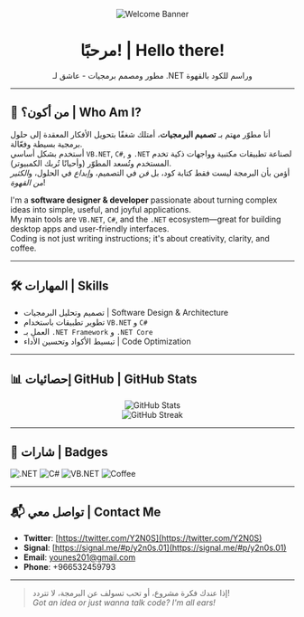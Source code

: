 <!-- صورة رأسية -->
<p align="center">
  <img src="https://raw.githubusercontent.com/y2n0s/y2n0s/main/banner.png" alt="Welcome Banner" />
</p>

<h1 align="center">مرحبًا! | Hello there!</h1>

<p align="center">مطور ومصمم برمجيات - عاشق لـ .NET وراسم للكود بالقهوة</p>

---

## 🧠 من أكون؟ | Who Am I?

أنا مطوّر مهتم بـ **تصميم البرمجيات**، أمتلك شغفًا بتحويل الأفكار المعقدة إلى حلول برمجية بسيطة وفعّالة.  
أستخدم بشكل أساسي `VB.NET`, `C#`, و `.NET` لصناعة تطبيقات مكتبية وواجهات ذكية تخدم المستخدم وتُسعد المطوّر (وأحيانًا تُربك الكمبيوتر).  
أؤمن بأن البرمجة ليست فقط كتابة كود، بل *فن* في التصميم، و*إبداع* في الحلول، و*الكثير من القهوة*!

I'm a **software designer & developer** passionate about turning complex ideas into simple, useful, and joyful applications.  
My main tools are `VB.NET`, `C#`, and the `.NET` ecosystem—great for building desktop apps and user-friendly interfaces.  
Coding is not just writing instructions; it's about creativity, clarity, and coffee.

---

## 🛠️ المهارات | Skills

- تصميم وتحليل البرمجيات | Software Design & Architecture  
- تطوير تطبيقات باستخدام `VB.NET` و `C#`  
- العمل بـ `.NET Framework` و `.NET Core`  
- تبسيط الأكواد وتحسين الأداء | Code Optimization  

---

## 📊 إحصائيات GitHub | GitHub Stats

<p align="center">
  <img src="https://github-readme-stats.vercel.app/api?username=y2n0s&show_icons=true&theme=radical" alt="GitHub Stats" />
  <br />
  <img src="https://github-readme-streak-stats.herokuapp.com/?user=y2n0s&theme=radical" alt="GitHub Streak" />
</p>

---

## 🧩 شارات | Badges

![.NET](https://img.shields.io/badge/.NET-512BD4?style=for-the-badge&logo=dotnet&logoColor=white)
![C#](https://img.shields.io/badge/C%23-239120?style=for-the-badge&logo=c-sharp&logoColor=white)
![VB.NET](https://img.shields.io/badge/VB.NET-00599C?style=for-the-badge&logo=visual-studio&logoColor=white)
![Coffee](https://img.shields.io/badge/Powered%20by-Coffee-brown?style=for-the-badge)

---

## 📬 تواصل معي | Contact Me

- **Twitter**: [https://twitter.com/Y2N0S](https://twitter.com/Y2N0S)  
- **Signal**: [https://signal.me/#p/y2n0s.01](https://signal.me/#p/y2n0s.01)  
- **Email**: [younes201@gmail.com](mailto:younes201@gmail.com)  
- **Phone**: +966532459793  

---

> إذا عندك فكرة مشروع، أو تحب تسولف عن البرمجة، لا تتردد!  
> *Got an idea or just wanna talk code? I'm all ears!*
